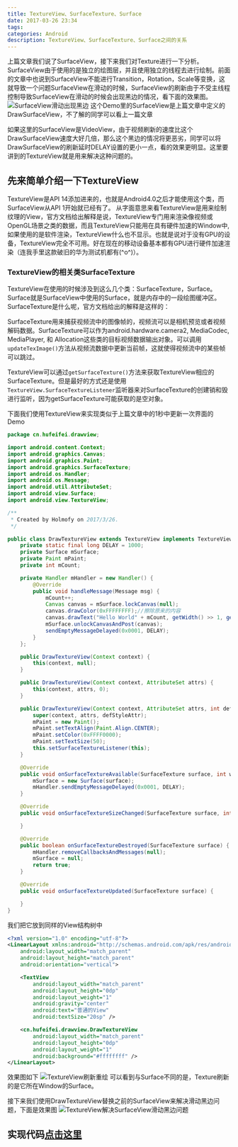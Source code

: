 ```yaml
---
title: TextureView、SurfaceTexture、Surface
date: 2017-03-26 23:34
tags:
categories: Android
description: TextureView、SurfaceTexture、Surface之间的关系
---
```

上篇文章我们说了SurfaceView，接下来我们对Texture进行一下分析。
SurfaceView由于使用的是独立的绘图层，并且使用独立的线程去进行绘制。前面的文章中也说到SurfaceView不能进行Transition，Rotation，Scale等变换，这就导致一个问题SurfaceView在滑动的时候，SurfaceView的刷新由于不受主线程控制导致SurfaceView在滑动的时候会出现黑边的情况，看下面的效果图。
![SurfaceView滑动出现黑边](http://img.blog.csdn.net/20170326232946909?watermark/2/text/aHR0cDovL2Jsb2cuY3Nkbi5uZXQvSG9sbW9meQ==/font/5a6L5L2T/fontsize/400/fill/I0JBQkFCMA==/dissolve/70/gravity/SouthEast)
这个Demo里的SurfaceView是上篇文章中定义的DrawSurfaceView，不了解的同学可以看上一篇文章

如果这里的SurfaceView是VideoView，由于视频刷新的速度比这个DrawSurfaceView速度大好几倍，那么这个黑边的情况将更恶劣，同学可以将DrawSurfaceView的刷新延时DELAY设置的更小一点，看的效果更明显。这里要讲到的TextureView就是用来解决这种问题的。

## 先来简单介绍一下TextureView
TextureView是API 14添加进来的，也就是Android4.0之后才能使用这个类，而SurfaceView从API 1开始就已经有了。
从字面意思来看TextureView是用来绘制纹理的View，官方文档给出解释是说，TextureView专门用来渲染像视频或OpenGL场景之类的数据，而且TextureView只能用在具有硬件加速的Window中,如果使用的是软件渲染，TextureView什么也不显示。也就是说对于没有GPU的设备，TextureView完全不可用。好在现在的移动设备基本都有GPU进行硬件加速渲染（连我手里这款破旧的华为测试机都有(^o^)）。

### TextureView的相关类SurfaceTexture
TextureView在使用的时候涉及到这么几个类：SurfaceTexture，Surface。
Surface就是SurfaceView中使用的Surface，就是内存中的一段绘图缓冲区。
SurfaceTexture是什么呢，官方文档给出的解释是这样的：

SurfaceTexture用来捕获视频流中的图像帧的，视频流可以是相机预览或者视频解码数据。SurfaceTexture可以作为android.hardware.camera2, MediaCodec, MediaPlayer, 和 Allocation这些类的目标视频数据输出对象。可以调用``updateTexImage()``方法从视频流数据中更新当前帧，这就使得视频流中的某些帧可以跳过。

TextureView可以通过``getSurfaceTexture()``方法来获取TextureView相应的SurfaceTexture。但是最好的方式还是使用``TextureView.SurfaceTextureListener``监听器来对SurfaceTexture的创建销和毁进行监听，因为getSurfaceTexture可能获取的是空对象。

下面我们使用TextureView来实现类似于上篇文章中的1秒中更新一次界面的Demo
```java
package cn.hufeifei.drawview;

import android.content.Context;
import android.graphics.Canvas;
import android.graphics.Paint;
import android.graphics.SurfaceTexture;
import android.os.Handler;
import android.os.Message;
import android.util.AttributeSet;
import android.view.Surface;
import android.view.TextureView;

/**
 * Created by Holmofy on 2017/3/26.
 */

public class DrawTextureView extends TextureView implements TextureView.SurfaceTextureListener {
    private static final long DELAY = 1000;
    private Surface mSurface;
    private Paint mPaint;
    private int mCount;

    private Handler mHandler = new Handler() {
        @Override
        public void handleMessage(Message msg) {
            mCount++;
            Canvas canvas = mSurface.lockCanvas(null);
            canvas.drawColor(0xFFFFFFFF);//擦除原来的内容
            canvas.drawText("Hello World" + mCount, getWidth() >> 1, getHeight() >> 1, mPaint);
            mSurface.unlockCanvasAndPost(canvas);
            sendEmptyMessageDelayed(0x0001, DELAY);
        }
    };

    public DrawTextureView(Context context) {
        this(context, null);
    }

    public DrawTextureView(Context context, AttributeSet attrs) {
        this(context, attrs, 0);
    }

    public DrawTextureView(Context context, AttributeSet attrs, int defStyleAttr) {
        super(context, attrs, defStyleAttr);
        mPaint = new Paint();
        mPaint.setTextAlign(Paint.Align.CENTER);
        mPaint.setColor(0xFFFF0000);
        mPaint.setTextSize(50);
        this.setSurfaceTextureListener(this);
    }

    @Override
    public void onSurfaceTextureAvailable(SurfaceTexture surface, int width, int height) {
        mSurface = new Surface(surface);
        mHandler.sendEmptyMessageDelayed(0x0001, DELAY);
    }

    @Override
    public void onSurfaceTextureSizeChanged(SurfaceTexture surface, int width, int height) {

    }

    @Override
    public boolean onSurfaceTextureDestroyed(SurfaceTexture surface) {
        mHandler.removeCallbacksAndMessages(null);
        mSurface = null;
        return true;
    }

    @Override
    public void onSurfaceTextureUpdated(SurfaceTexture surface) {

    }
}
```
我们把它放到同样的View结构树中
```xml
<?xml version="1.0" encoding="utf-8"?>
<LinearLayout xmlns:android="http://schemas.android.com/apk/res/android"
    android:layout_width="match_parent"
    android:layout_height="match_parent"
    android:orientation="vertical">

    <TextView
        android:layout_width="match_parent"
        android:layout_height="0dp"
        android:layout_weight="1"
        android:gravity="center"
        android:text="普通的View"
        android:textSize="20sp" />

    <cn.hufeifei.drawview.DrawTextureView
        android:layout_width="match_parent"
        android:layout_height="0dp"
        android:layout_weight="1"
        android:background="#ffffffff" />
</LinearLayout>
```
效果图如下
![TextureView刷新重绘](http://img.blog.csdn.net/20170326233106020?watermark/2/text/aHR0cDovL2Jsb2cuY3Nkbi5uZXQvSG9sbW9meQ==/font/5a6L5L2T/fontsize/400/fill/I0JBQkFCMA==/dissolve/70/gravity/SouthEast)
可以看到与Surface不同的是，Texture刷新的是它所在Window的Surface。

接下来我们使用DrawTextureView替换之前的SurfaceView来解决滑动黑边问题，下面是效果图
![TextureView解决SurfaceView滑动黑边问题](http://img.blog.csdn.net/20170326233147442?watermark/2/text/aHR0cDovL2Jsb2cuY3Nkbi5uZXQvSG9sbW9meQ==/font/5a6L5L2T/fontsize/400/fill/I0JBQkFCMA==/dissolve/70/gravity/SouthEast)


## 实现代码[点击这里](http://download.csdn.net/detail/holmofy/9794709)